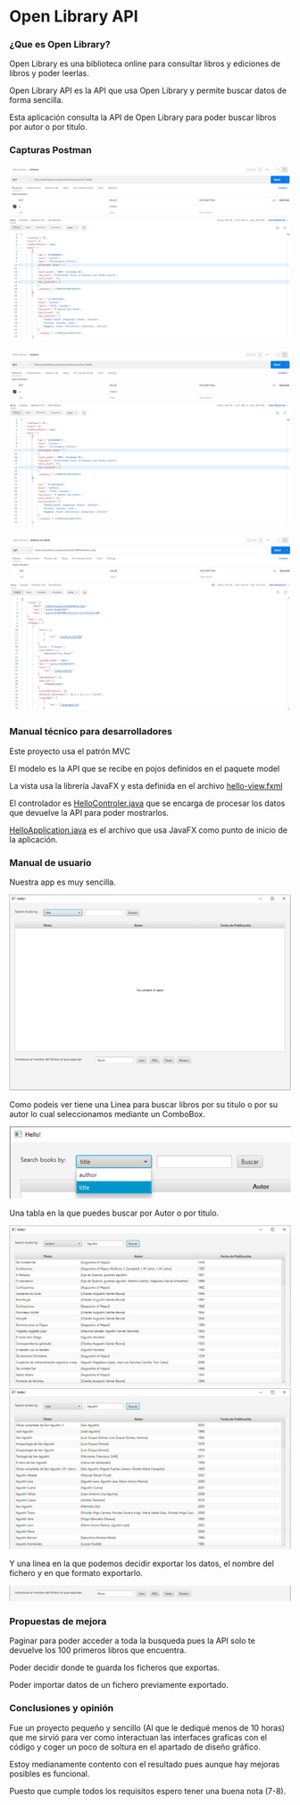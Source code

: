 # Open Library API

### ¿Que es Open Library?

Open Library es una biblioteca online para consultar libros y ediciones de libros y poder leerlas.

Open Library API es la API que usa Open Library y permite buscar datos de forma sencilla.

Esta aplicación consulta la API de Open Library para poder buscar libros por autor o por titulo.


### Capturas Postman

![Busqueda de libros por titulo](img/Authors.PNG "Busqueda de libros por titulo")

![Busqueda de autores por nombre](img/Authors.PNG "Busqueda de autores por nombre")

![Listado de las ediciones de un libro](img/Editions_of_Book.PNG "Listado de las ediciones de un libro")


### Manual  técnico para desarrolladores 

Este proyecto usa el patrón MVC

El modelo es la API que se recibe en pojos definidos en el paquete model

La vista usa la librería JavaFX y esta definida en el archivo 
[hello-view.fxml](src/main/resources/com/example/proyectoud1recuperacion/hello-view.fxml)

El controlador es [HelloControler.java](src/main/java/com/example/proyectoud1recuperacion/HelloController.java)
que se encarga de procesar los datos que devuelve la API para poder mostrarlos.

[HelloApplication.java](src/main/java/com/example/proyectoud1recuperacion/HelloApplication.java) es el archivo que usa
JavaFX como punto de inicio de la aplicación.

### Manual de usuario

Nuestra app es muy sencilla.

![Inico de la app](img/Inicio.PNG "Inicio de la App")

Como podeis ver tiene una Linea para buscar libros por su titulo o por su autor lo cual seleccionamos mediante un
ComboBox.

![ComboBox para seleccionar el criterio de la busqueda](img/Combobox.png "ComboBox para seleccionar el criterio de la busqueda")

Una tabla en la que puedes buscar por Autor o por titulo.

![Busqueda por Autor](img/Busqueda_Autor.PNG "Busqueda por Autor")
![Busqueda por Título](img/Busqueda_Titluo.PNG "Busqueda por Título")

Y una linea en la que podemos decidir exportar los datos, el nombre del fichero y en que formato exportarlo.

![Exportación](img/Exportacion.PNG "Exportacion")

### Propuestas de mejora

Paginar para poder acceder a toda la busqueda pues la API solo te devuelve los 100 primeros libros que encuentra.

Poder decidir donde te guarda los ficheros que exportas.

Poder importar datos de un fichero previamente exportado.

### Conclusiones y opinión

Fue un proyecto pequeño y sencillo (Al que le dediqué menos de 10 horas) que me sirvió para ver como interactuan las
interfaces graficas con el código y coger un poco de soltura en el apartado de diseño gráfico.

Estoy medianamente contento con el resultado pues aunque hay mejoras posibles es funcional.

Puesto que cumple todos los requisitos espero tener una buena nota (7-8).



